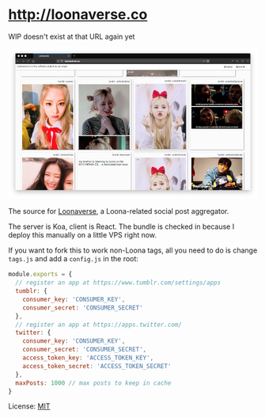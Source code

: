 # <http://loonaverse.co>

WIP doesn't exist at that URL again yet

![screenshot](/screenshot.png?raw=true)

The source for [Loonaverse](http://loonaverse.co), a Loona-related social post
aggregator.

The server is Koa, client is React. The bundle is checked in because I deploy
this manually on a little VPS right now.

If you want to fork this to work non-Loona tags, all you need to do is change
`tags.js` and add a `config.js` in the root:

```javascript
module.exports = {
  // register an app at https://www.tumblr.com/settings/apps
  tumblr: {
    consumer_key: 'CONSUMER_KEY',
    consumer_secret: 'CONSUMER_SECRET'
  },
  // register an app at https://apps.twitter.com/
  twitter: {
    consumer_key: 'CONSUMER_KEY',
    consumer_secret: 'CONSUMER_SECRET',
    access_token_key: 'ACCESS_TOKEN_KEY',
    access_token_secret: 'ACCESS_TOKEN_SECRET'
  },
  maxPosts: 1000 // max posts to keep in cache
}
```

License: [MIT](./LICENSE.md)
